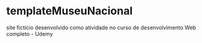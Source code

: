 # templateMuseuNacional
site fictício  desenvolvido como atividade no curso de desenvolvimento Web completo - Udemy
